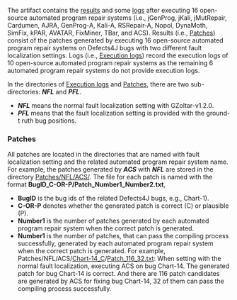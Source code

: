 The artifact contains the [results](https://github.com/ShangwenWang/rose6icse/tree/master/submissions/reusable/shangwen/Patches) and some [logs](https://github.com/ShangwenWang/rose6icse/tree/master/submissions/reusable/shangwen/Execution%20logs) after executing 16 open-source automated program repair systems (i.e., jGenProg, jKali, jMutRepair, Cardumen, AJRA, GenProg-A, Kali-A, RSRepair-A, Nopol,  DynaMoth, SimFix, kPAR, AVATAR, FixMiner, TBar, and ACS).
Results (i.e., [Patches](https://github.com/ShangwenWang/rose6icse/tree/master/submissions/reusable/shangwen/Patches)) consist of the patches generated by executing 16 open-source automated program repair systems on Defects4J bugs with two different fault localization settings. 
Logs (i.e., [Execution logs](https://github.com/ShangwenWang/rose6icse/tree/master/submissions/reusable/shangwen/Execution%20logs)) record the execution logs of 10 open-source automated program repair systems as the remaining 6 automated program repair systems do not provide execution logs.


In the directories of [Execution logs](https://github.com/ShangwenWang/rose6icse/tree/master/submissions/reusable/shangwen/Execution%20logs) and  [Patches](https://github.com/ShangwenWang/rose6icse/tree/master/submissions/reusable/shangwen/Patches), there are two sub-directories: ***NFL*** and ***PFL***.
 - ***NFL*** means the normal fault localization setting with GZoltar-v1.2.0.
 - ***PFL*** means that the fault localization setting is provided with the ground-t	ruth bug positions.


### Patches
All patches are located in the directories that are named with fault localization setting and the related automated program repair system name.
For example, the patches generated by ***ACS*** with ***NFL*** are stored in the directory [Patches/NFL/ACS/](https://github.com/ShangwenWang/rose6icse/tree/master/submissions/reusable/shangwen/Patches/NFL/ACS).
The file for each patch is named with the format **BugID_C-OR-P/Patch_Number1_Number2.txt**,
 - **BugID** is the bug ids of the related Defects4J bugs, e.g., Chart-1).
 - **C-OR-P** denotes whether the generated patch is correct (C) or plausible (P).
 - **Number1** is the number of patches generated by each automated program repair system when the correct patch is generated.
 - **Number1** is the number of patches, that can pass the compiling process successfully, generated by each automated program repair system when the correct patch is generated.
 For example, Patches/NFL/ACS/[Chart-14_C](https://github.com/ShangwenWang/rose6icse/tree/master/submissions/reusable/shangwen/Patches/NFL/ACS/Chart-14_C)/[Patch_116_32.txt](https://github.com/ShangwenWang/rose6icse/tree/master/submissions/reusable/shangwen/Patches/NFL/ACS/Chart-14_C/Patch_116_32.txt): When setting with the normal fault localization, executing ACS on bug Chart-14. The generated patch for bug Chart-14 is correct.
 And there are 116 patch candidates are generated by ACS for fixing bug Chart-14, 32 of them can pass the compiling process successfully.
 
